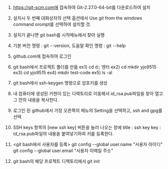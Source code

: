 1. https://git-scm.com에 접속하여 Git-2.27.0-64-bit를 다운로드하여 설치

2. 설치시 두 번째 대화상자의 선택 옵션에서 Use git from the windows command orompt를 선택하여 설치할 것.

3. 설치가 끝나면 git bash를 시작메뉴에서 찾아 실행

4. 기본 버전 명령 : git --version, 도움말 확인 명령 : git --help

5. github.com에 접속하여 로그인

6. git bash에서 프로젝트 폴더를 만듦
    ex1) cd d:\; 엔터
    ex2) cd mkdir yjo9515
    ex3) cd yjo9515
    ex4) mkdir test-code
    ex5) ls -al
7. git bash에서 ssh-keygen 명령으로 암호키를 생성

8. 내 컴퓨터에 생성된 키젠이 있는 디렉토리로 이동해서 id_rsa.pub파일을 찾아 열고 그 안의 내용을 복사한다.

9. 로그인 된 github에서 가장 오른쪽의 메뉴의 Setting을 선택하고, ssh and gpg를 선택

10. SSH keys 항목의 [new ssh key] 버튼을 눌러 나오는 창에 
title : ssh key
key : id_rsa.pub파일의 내용을 붙여넣기하여
키를 등록한다.

11. <git bash에서 사용자를 등록> 
git config --global user.name "사용자 아이디"
    git config --global user.email "사용자 이메일 주소"

12. git bash의 해당 프로젝트 디렉토리에서 git init
